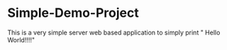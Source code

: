 # Simple-Demo-Project
This is a very simple server web based application to simply print " Hello World!!!!"
